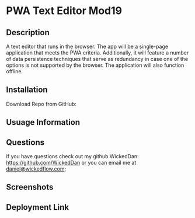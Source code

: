 # PWA Text Editor Mod19

## Description
A text editor that runs in the browser. The app will be a single-page application that meets the PWA criteria. Additionally, it will feature a number of data persistence techniques that serve as redundancy in case one of the options is not supported by the browser. The application will also function offline.

## Installation
Download Repo from GitHub: 

## Usuage Information

## Questions 
If you have questions check out my github WickedDan: https://github.com/WickedDan or you can email me at daniel@wickedflow.com;
## Screenshots

## Deployment Link
